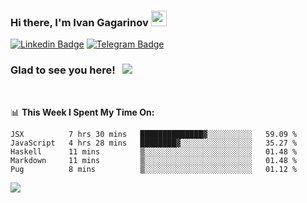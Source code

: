 ### Hi there, I'm Ivan Gagarinov <img src="https://media.giphy.com/media/hvRJCLFzcasrR4ia7z/giphy.gif" width="25px">

[![Linkedin Badge](https://img.shields.io/badge/-LinkedIn-0e76a8?style=flat-square&logo=Linkedin&logoColor=white)](https://linkedin.com/in/ivan-gagarinov-142ba3141/)
[![Telegram Badge](https://img.shields.io/badge/-Telegram-0088cc?style=flat-square&logo=Telegram&logoColor=white)](https://t.me/igagarinov)

### Glad to see you here! &nbsp; ![](https://visitor-badge.glitch.me/badge?page_id=dzencot.dzencot)

</br>

📊 **This Week I Spent My Time On:**
<!--START_SECTION:waka-->
```text
JSX          7 hrs 30 mins   ██████████████▓░░░░░░░░░░   59.09 % 
JavaScript   4 hrs 28 mins   ████████▓░░░░░░░░░░░░░░░░   35.27 % 
Haskell      11 mins         ▒░░░░░░░░░░░░░░░░░░░░░░░░   01.48 % 
Markdown     11 mins         ▒░░░░░░░░░░░░░░░░░░░░░░░░   01.48 % 
Pug          8 mins          ▒░░░░░░░░░░░░░░░░░░░░░░░░   01.12 % 
```
<!--END_SECTION:waka-->

[![](https://github-readme-stats.vercel.app/api?username=dzencot&theme=gruvbox)](https://github.com/dzencot)
